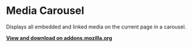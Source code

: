 # Media Carousel

Displays all embedded and linked media on the current page in a carousel.

[**View and download on addons.mozilla.org**](https://addons.mozilla.org/addon/media-carousel/)
